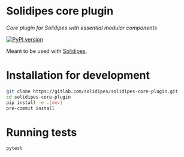 # Solidipes core plugin

_Core plugin for Solidipes with essential modular components_

[![PyPI version](https://badge.fury.io/py/solidipes-core-plugin.svg)](https://badge.fury.io/py/solidipes-core-plugin)

Meant to be used with [Solidipes](https://gitlab.com/solidipes/solidipes).


# Installation for development

```bash
git clone https://gitlab.com/solidipes/solidipes-core-plugin.git
cd solidipes-core-plugin
pip install -e .[dev]
pre-commit install
```


# Running tests

```bash
pytest
```
